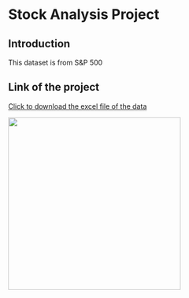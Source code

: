 # Stock Analysis Project

## Introduction
This dataset is from S&P 500

## Link of the project
<a href="https://www.google.com" target="_blank">Click to download the excel file of the data</a>

<img src ="https://github.com/hamid-rahbar/excel-project/blob/main/Data.Analytics.Class.Schedule.png" width="350" height="auto"/>

